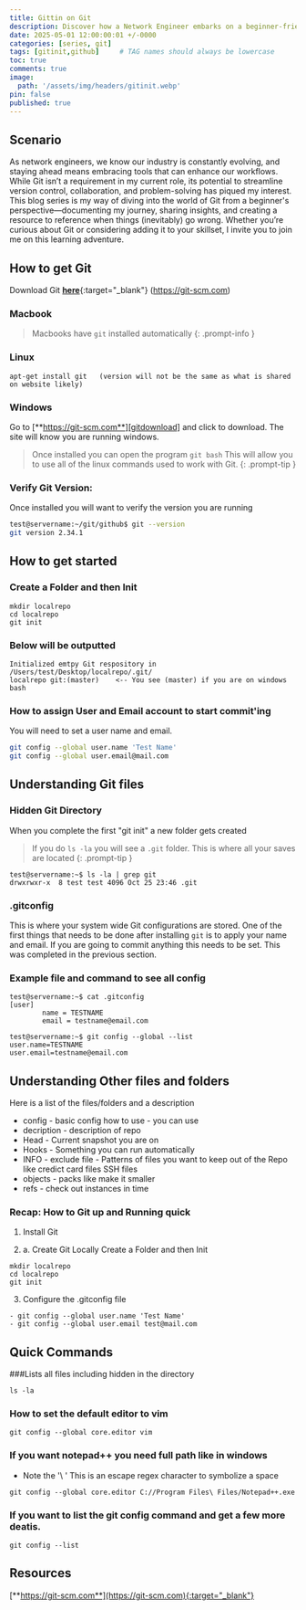 ```yaml
---
title: Gittin on Git
description: Discover how a Network Engineer embarks on a beginner-friendly journey to learn Git—exploring its potential to adapt to a changing tech landscape, document key lessons, and troubleshoot effectively in this first post of an insightful series.
date: 2025-05-01 12:00:00:01 +/-0000
categories: [series, git]
tags: [gitinit,github]     # TAG names should always be lowercase
toc: true
comments: true
image:
  path: '/assets/img/headers/gitinit.webp'
pin: false
published: true
---
```

## Scenario
As network engineers, we know our industry is constantly evolving, and staying ahead means embracing tools that can enhance our workflows. While Git isn’t a requirement in my current role, its potential to streamline version control, collaboration, and problem-solving has piqued my interest. This blog series is my way of diving into the world of Git from a beginner's perspective—documenting my journey, sharing insights, and creating a resource to reference when things (inevitably) go wrong. Whether you’re curious about Git or considering adding it to your skillset, I invite you to join me on this learning adventure.


## How to get Git

Download Git [**here**](https://git-scm.com){:target="_blank"} (https://git-scm.com)

### Macbook
> Macbooks have `git` installed automatically
{: .prompt-info }


### Linux
```shell
apt-get install git   (version will not be the same as what is shared on website likely)
```

### Windows

Go to [**https://git-scm.com**][gitdownload] and click to download.  The site will know you are running windows.

> Once installed you can open the program `git bash`  This will allow you to use all of the linux commands used to work with Git.
{: .prompt-tip }


### Verify Git Version: 
Once installed you will want to verify the version you are running

```bash
test@servername:~/git/github$ git --version
git version 2.34.1
```

## How to get started

### Create a Folder and then Init
```shell
mkdir localrepo
cd localrepo
git init
```

### Below will be outputted
```shell
Initialized emtpy Git respository in /Users/test/Desktop/localrepo/.git/
localrepo git:(master)    <-- You see (master) if you are on windows bash
```
### How to assign User and Email account to start commit'ing
You will need to set a user name and email.  
```bash
git config --global user.name 'Test Name'
git config --global user.email@mail.com
```

## Understanding Git files

### Hidden Git Directory 
When you complete the first "git init" a new folder gets created

>If you do `ls -la` you will see a `.git` folder.  This is where all your saves are located
{: .prompt-tip }
```
test@servername:~$ ls -la | grep git
drwxrwxr-x  8 test test 4096 Oct 25 23:46 .git
```

### .gitconfig
This is where your system wide Git configurations are stored.  One of the first things that needs to be done after installing `git` is to apply your name and email.  If you are going to commit anything this needs to be set. This was completed in the previous section. 

### Example file and command to see all config
``` 
test@servername:~$ cat .gitconfig
[user]
        name = TESTNAME
        email = testname@email.com

test@servername:~$ git config --global --list
user.name=TESTNAME
user.email=testname@email.com
```

## Understanding Other files and folders

Here is a list of the files/folders and a description
- config - basic config how to use - you can use 
- decription - description of repo
- Head - Current snapshot  you are on 
- Hooks - Something you can run automatically
- INFO - exclude file - Patterns of files you want to keep out of the Repo like credict card files SSH files
- objects - packs like make it smaller
- refs - check out instances in time


### Recap: How to Git up and Running quick
1. Install Git

2. a. Create Git Locally
Create a Folder and then Init
```
mkdir localrepo
cd localrepo
git init
```

3. Configure the .gitconfig file
```
- git config --global user.name 'Test Name'
- git config --global user.email test@mail.com
```

## Quick Commands
###Lists all files including hidden in the directory
```
ls -la
```

### How to set the default editor to vim
```
git config --global core.editor vim
```

### If you want notepad++ you need full path like in windows
  - Note the '\ '  This is an escape regex character to symbolize a space
```
git config --global core.editor C://Program Files\ Files/Notepad++.exe
```

### If you want to list the git config command and get a few more deatis. 
```
git config --list
```

## Resources
[**https://git-scm.com**](https://git-scm.com){:target="_blank"}